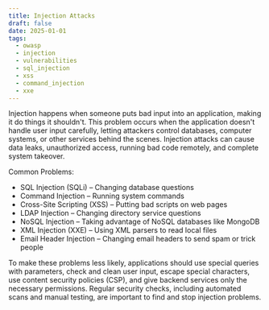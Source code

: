 ```yaml
---
title: Injection Attacks
draft: false
date: 2025-01-01
tags:
  - owasp
  - injection
  - vulnerabilities
  - sql_injection
  - xss
  - command_injection
  - xxe
---
```


Injection happens when someone puts bad input into an application, making it do things it shouldn't. This problem occurs when the application doesn't handle user input carefully, letting attackers control databases, computer systems, or other services behind the scenes. Injection attacks can cause data leaks, unauthorized access, running bad code remotely, and complete system takeover.

Common Problems:

- SQL Injection (SQLi) – Changing database questions
- Command Injection – Running system commands
- Cross-Site Scripting (XSS) – Putting bad scripts on web pages
- LDAP Injection – Changing directory service questions
- NoSQL Injection – Taking advantage of NoSQL databases like MongoDB
- XML Injection (XXE) – Using XML parsers to read local files
- Email Header Injection – Changing email headers to send spam or trick people

To make these problems less likely, applications should use special queries with parameters, check and clean user input, escape special characters, use content security policies (CSP), and give backend services only the necessary permissions. Regular security checks, including automated scans and manual testing, are important to find and stop injection problems.

